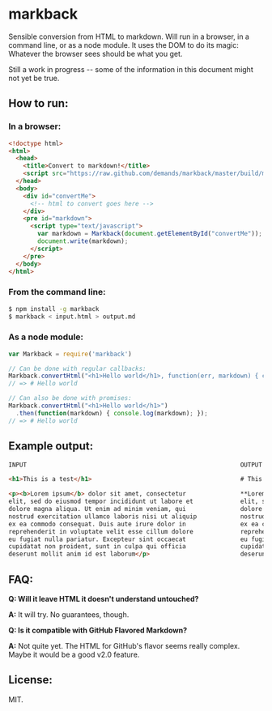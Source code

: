 # markback

Sensible conversion from HTML to markdown. Will run in
a browser, in a command line, or as a node module.
It uses the DOM to do its magic: Whatever the browser
sees should be what you get.

Still a work in progress -- some of the information in
this document might not yet be true.

## How to run:

### In a browser:

```html
<!doctype html>
<html>
  <head>
    <title>Convert to markdown!</title>
    <script src="https://raw.github.com/demands/markback/master/build/markback.min.js" type="text/javascript"></script>
  </head>
  <body>
    <div id="convertMe">
      <!-- html to convert goes here -->
    </div>
    <pre id="markdown">
      <script type="text/javascript">
        var markdown = Markback(document.getElementById("convertMe"));
        document.write(markdown);
      </script>
    </pre>
  </body>
</html>
```

### From the command line:

```bash
$ npm install -g markback
$ markback < input.html > output.md
```

### As a node module:

```javascript
var Markback = require('markback')

// Can be done with regular callbacks:
Markback.convertHtml("<h1>Hello world</h1>, function(err, markdown) { console.log(markdown); });
// => # Hello world

// Can also be done with promises:
Markback.convertHtml("<h1>Hello world</h1>")
  .then(function(markdown) { console.log(markdown); });
// => # Hello world
```

## Example output:

```html
INPUT                                                           OUTPUT

<h1>This is a test</h1>                                         # This is a test

<p><b>Lorem ipsum</b> dolor sit amet, consectetur               **Lorem ipsum** dolor sit amet, consectetur
elit, sed do eiusmod tempor incididunt ut labore et             elit, sed do eiusmod tempor incididunt ut labore et
dolore magna aliqua. Ut enim ad minim veniam, qui               dolore magna aliqua. Ut enim ad minim veniam, quis
nostrud exercitation ullamco laboris nisi ut aliquip            nostrud exercitation ullamco laboris nisi ut aliquip
ex ea commodo consequat. Duis aute irure dolor in               ex ea commodo consequat. Duis aute irure dolor in
reprehenderit in voluptate velit esse cillum dolore             reprehenderit in voluptate velit esse cillum dolore
eu fugiat nulla pariatur. Excepteur sint occaecat               eu fugiat nulla pariatur. Excepteur sint occaecat
cupidatat non proident, sunt in culpa qui officia               cupidatat non proident, sunt in culpa qui officia
deserunt mollit anim id est laborum</p>                         deserunt mollit anim id est laborum
```

## FAQ:

**Q: Will it leave HTML it doesn't understand untouched?**

**A:** It will try. No guarantees, though.

**Q: Is it compatible with GitHub Flavored Markdown?**

**A:** Not quite yet. The HTML for GitHub's flavor seems really
complex. Maybe it would be a good v2.0 feature.

## License:

MIT.


